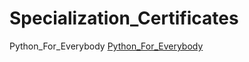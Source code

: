 <!DOCTYPE html>
<html>

<body>
    <h1>Specialization_Certificates</h1>
        <p> Python_For_Everybody
            <a href="./Python_For_Everybody.pdf">Python_For_Everybody</a>
        </p>
</body>

</html>
